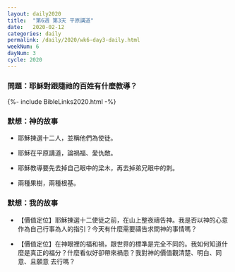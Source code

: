 ```yaml
---
layout: daily2020
title:  "第6週 第3天 平原講道"
date:   2020-02-12
categories: daily
permalink: /daily/2020/wk6-day3-daily.html
weekNum: 6
dayNum: 3
cycle: 2020
---
```

### 問題：耶穌對跟隨祂的百姓有什麼教導？

{%- include BibleLinks2020.html -%}

### 默想：神的故事 
+ 耶穌揀選十二人，並稱他們為使徒。

+ 耶穌在平原講道，論禍福、愛仇敵。

+ 耶穌教導要先去掉自己眼中的梁木，再去掉弟兄眼中的刺。

+ 兩種果樹，兩種根基。

### 默想：我的故事
+ 【價值定位】耶穌揀選十二使徒之前，在山上整夜禱告神。我是否以神的心意作為自己行事為人的指引？今天有什麼需要禱告求問神的事情嗎？

+ 【價值定位】在神眼裡的福和禍，跟世界的標準是完全不同的。我如何知道什麼是真正的福分？什麼看似好卻帶來禍患？我對神的價值觀清楚、明白、同意、且願意
去行嗎？

